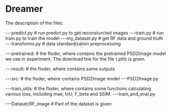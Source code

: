 # Dreamer
The description of the files:

---predict.py                       # run predict.py to get reconsturcted images
---train.py                         # run train.py to train the model
---my_dataset.py                    # get RF data and ground truth
---transforms.py                    # data standardization preprocessing

---pretrained:                      #  the floder, where contains the pretrained PSD2Image model we use in experiment. The download link for the file (.pth) is given.

---result:                          #  the floder, where contains some outputs

---src:                             #  the floder, where contains PSD2Image model
  ---PSD2Image.py
  
---train_utils:                     #  the floder, where contains some functions calculating various loss, including mae, IoU, F_beta and SSIM.
  ---train_and_eval.py                

---Dataset/RF_image                 # Part of the dataset is given
